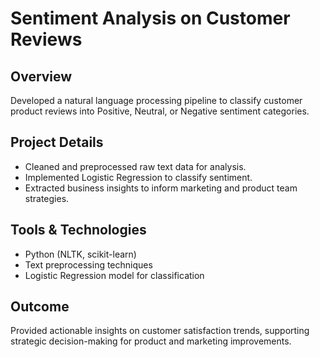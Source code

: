 # Sentiment Analysis on Customer Reviews

## Overview
Developed a natural language processing pipeline to classify customer product reviews into Positive, Neutral, or Negative sentiment categories.

## Project Details
- Cleaned and preprocessed raw text data for analysis.
- Implemented Logistic Regression to classify sentiment.
- Extracted business insights to inform marketing and product team strategies.

## Tools & Technologies
- Python (NLTK, scikit-learn)
- Text preprocessing techniques
- Logistic Regression model for classification

## Outcome
Provided actionable insights on customer satisfaction trends, supporting strategic decision-making for product and marketing improvements.
